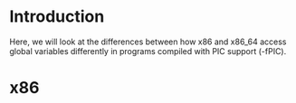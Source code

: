 # Introduction
Here, we will look at the differences between how x86 and x86_64 access global variables differently in programs compiled with PIC support (-fPIC).

# x86
